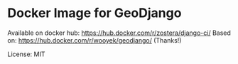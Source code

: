# Docker Image for GeoDjango

Available on docker hub: https://hub.docker.com/r/zostera/django-ci/
Based on: https://hub.docker.com/r/wooyek/geodjango/ (Thanks!)

License: MIT
